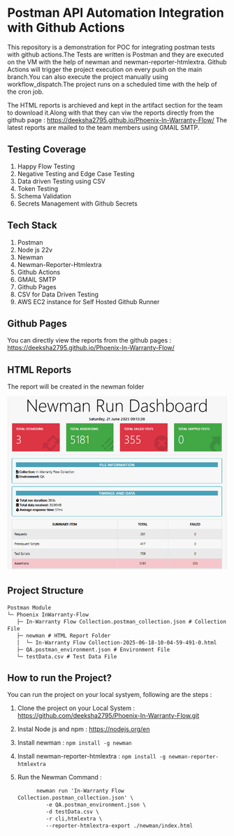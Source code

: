 # Postman API Automation Integration with Github Actions #

This repository is a demonstration for POC for integrating postman tests with github actions.The Tests are written is Postman and they are executed on the VM with the help of newman and newman-reporter-htmlextra.
Github Actions will trigger the project execution on every push on the main branch.You can also execute the project manually using workflow_dispatch.The project runs on a scheduled time with the help of the cron job.

The HTML reports is archieved and kept in the artifact section for the team to download it.Along with that they can viw the reports directly from the github page : https://deeksha2795.github.io/Phoenix-In-Warranty-Flow/
The latest reports are mailed to the team members using GMAIL SMTP.

## Testing Coverage ##
1. Happy Flow Testing
2. Negative Testing and Edge Case Testing
3. Data driven Testing using CSV
4. Token Testing
5. Schema Validation
6. Secrets Management with Github Secrets

## Tech Stack ##
1. Postman
2. Node js 22v
3. Newman
4. Newman-Reporter-Htmlextra
5. Github Actions
6. GMAIL SMTP
7. Github Pages
8. CSV for Data Driven Testing
9. AWS EC2 instance for Self Hosted Github Runner

## Github Pages ##
You can directly view the reports from the github pages : https://deeksha2795.github.io/Phoenix-In-Warranty-Flow/

## HTML Reports ##
The report will be created in the newman folder

![Postman Report](https://github.com/deeksha2795/Phoenix-In-Warranty-Flow/blob/Static-Content/Newman%20Test%20Report.png)

## Project Structure ##
```
Postman Module
└─ Phoenix InWarranty-Flow
   ├─ In-Warranty Flow Collection.postman_collection.json # Collection File
   ├─ newman # HTML Report Folder
   │  └─ In-Warranty Flow Collection-2025-06-18-10-04-59-491-0.html
   ├─ QA.postman_environment.json # Environment File
   └─ testData.csv # Test Data File

```
## How to run the Project? ##
You can run the project on your local systyem, following are the steps :
1. Clone the project on your Local System : https://github.com/deeksha2795/Phoenix-In-Warranty-Flow.git
2. Instal Node js and npm : https://nodejs.org/en
3. Install newman : ```npm install -g newman```
4. Install newman-reporter-htmlextra : ```npm install -g newman-reporter-htmlextra```
5. Run the Newman Command :
   
             newman run 'In-Warranty Flow Collection.postman_collection.json' \
                -e QA.postman_environment.json \
                -d testData.csv \
                -r cli,htmlextra \
                --reporter-htmlextra-export ./newman/index.html



